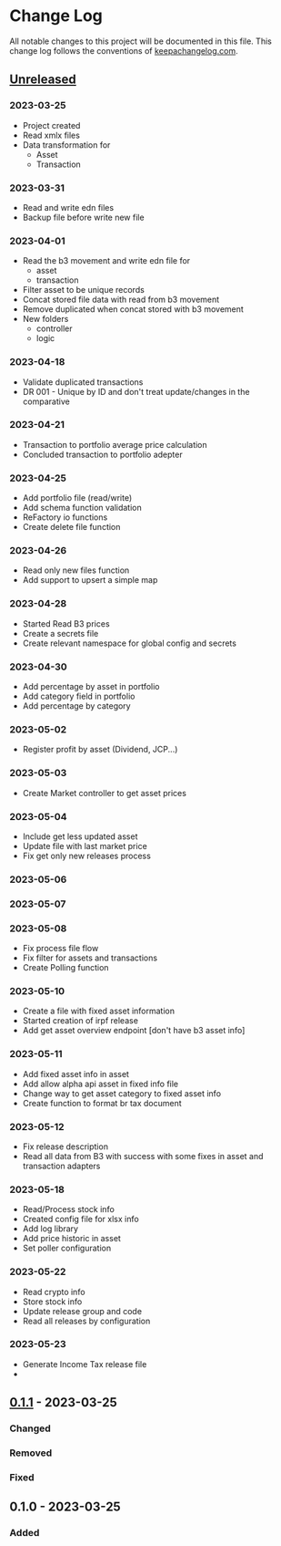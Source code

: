 # Change Log
All notable changes to this project will be documented in this file. This change log follows the conventions of [keepachangelog.com](http://keepachangelog.com/).

## [Unreleased]
### 2023-03-25
- Project created
- Read xmlx files
- Data transformation for
    - Asset
    - Transaction

### 2023-03-31
- Read and write edn files
- Backup file before write new file

### 2023-04-01
- Read the b3 movement and write edn file for
    - asset
    - transaction
- Filter asset to be unique records
- Concat stored file data with read from b3 movement
- Remove duplicated when concat stored with b3 movement
- New folders
    - controller
    - logic

### 2023-04-18
- Validate duplicated transactions
- DR 001 - Unique by ID and don't treat update/changes in the comparative

### 2023-04-21
- Transaction to portfolio average price calculation
- Concluded transaction to portfolio adepter

### 2023-04-25
- Add portfolio file (read/write)
- Add schema function validation
- ReFactory io functions
- Create delete file function

### 2023-04-26
- Read only new files function
- Add support to upsert a simple map


### 2023-04-28
- Started Read B3 prices
- Create a secrets file
- Create relevant namespace for global config and secrets

### 2023-04-30
- Add percentage by asset in portfolio
- Add category field in portfolio
- Add percentage by category

### 2023-05-02
- Register profit by asset (Dividend, JCP...)

### 2023-05-03
- Create Market controller to get asset prices

### 2023-05-04
- Include get less updated asset
- Update file with last market price
- Fix get only new releases process

### 2023-05-06
### 2023-05-07
### 2023-05-08
- Fix process file flow
- Fix filter for assets and transactions
- Create Polling function

### 2023-05-10
- Create a file with fixed asset information
- Started creation of irpf release
- Add get asset overview endpoint [don't have b3 asset info]

### 2023-05-11
- Add fixed asset info in asset
- Add allow alpha api asset in fixed info file
- Change way to get asset category to fixed asset info
- Create function to format br tax document

### 2023-05-12
- Fix release description
- Read all data from B3 with success with some fixes in asset and transaction adapters

### 2023-05-18
- Read/Process stock info
- Created config file for xlsx info
- Add log library
- Add price historic in asset
- Set poller configuration

### 2023-05-22
- Read crypto info
- Store stock info
- Update release group and code
- Read all releases by configuration

### 2023-05-23
- Generate Income Tax release file
- 

## [0.1.1] - 2023-03-25
### Changed

### Removed

### Fixed

## 0.1.0 - 2023-03-25
### Added

[Unreleased]: https://github.com/your-name/lob-asset-management/compare/0.1.1...HEAD
[0.1.1]: https://github.com/your-name/lob-asset-management/compare/0.1.0...0.1.1
